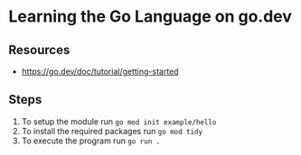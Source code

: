 # Learning the Go Language on go.dev

## Resources

- <https://go.dev/doc/tutorial/getting-started>

## Steps

1. To setup the module run `go mod init example/hello`
2. To install the required packages run `go mod tidy`
3. To execute the program run `go run .`
